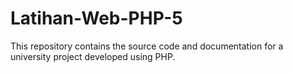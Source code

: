 # Latihan-Web-PHP-5
This repository contains the source code and documentation for a university project developed using PHP. 
